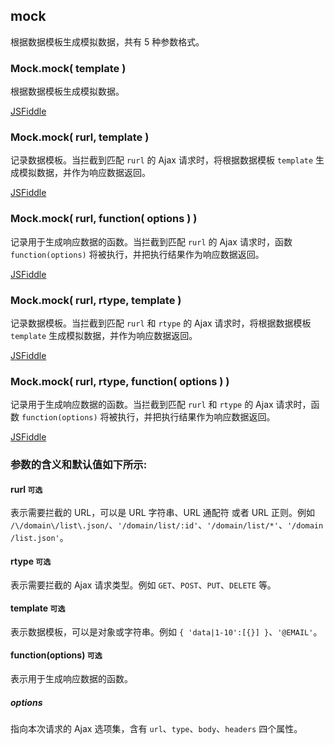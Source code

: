 ## mock

根据数据模板生成模拟数据，共有 5 种参数格式。

### Mock.mock( template )

根据数据模板生成模拟数据。

[JSFiddle](http://jsfiddle.net/nuysoft/Y3rg6/7/)

### Mock.mock( rurl, template )

记录数据模板。当拦截到匹配 `rurl` 的 Ajax 请求时，将根据数据模板 `template` 生成模拟数据，并作为响应数据返回。

[JSFiddle](http://jsfiddle.net/nuysoft/BeENf/6/)

### Mock.mock( rurl, function( options ) )

记录用于生成响应数据的函数。当拦截到匹配 `rurl` 的 Ajax 请求时，函数 `function(options)` 将被执行，并把执行结果作为响应数据返回。

[JSFiddle](http://jsfiddle.net/nuysoft/2s5t5/15/)

### Mock.mock( rurl, rtype, template )
    
记录数据模板。当拦截到匹配 `rurl` 和 `rtype` 的 Ajax 请求时，将根据数据模板 `template` 生成模拟数据，并作为响应数据返回。

[JSFiddle](http://jsfiddle.net/nuysoft/Eq68p/3/)

### Mock.mock( rurl, rtype, function( options ) )

记录用于生成响应数据的函数。当拦截到匹配 `rurl` 和 `rtype` 的 Ajax 请求时，函数 `function(options)` 将被执行，并把执行结果作为响应数据返回。

[JSFiddle](http://jsfiddle.net/nuysoft/6dpV5/5/)

### 参数的含义和默认值如下所示:

#### rurl `可选`

表示需要拦截的 URL，可以是 URL 字符串、URL 通配符 或者 URL 正则。例如 `/\/domain\/list\.json/`、`'/domain/list/:id'`、`'/domain/list/*'`、`'/domain/list.json'`。

#### rtype `可选`

表示需要拦截的 Ajax 请求类型。例如 `GET`、`POST`、`PUT`、`DELETE` 等。

#### template `可选`

表示数据模板，可以是对象或字符串。例如 `{ 'data|1-10':[{}] }`、`'@EMAIL'`。

#### function(options) `可选`
 
表示用于生成响应数据的函数。

##### options

指向本次请求的 Ajax 选项集，含有 `url`、`type`、`body`、`headers` 四个属性。
